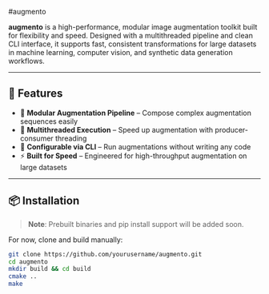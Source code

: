 #augmento

**augmento** is a high-performance, modular image augmentation toolkit built for flexibility and speed. Designed with a multithreaded pipeline and clean CLI interface, it supports fast, consistent transformations for large datasets in machine learning, computer vision, and synthetic data generation workflows.

---

## 🚀 Features

- 🔁 **Modular Augmentation Pipeline** – Compose complex augmentation sequences easily
- 🧵 **Multithreaded Execution** – Speed up augmentation with producer-consumer threading
- 🔧 **Configurable via CLI** – Run augmentations without writing any code
- ⚡ **Built for Speed** – Engineered for high-throughput augmentation on large datasets

---

## 📦 Installation

> **Note**: Prebuilt binaries and pip install support will be added soon.

For now, clone and build manually:

```bash
git clone https://github.com/yourusername/augmento.git
cd augmento
mkdir build && cd build
cmake ..
make
